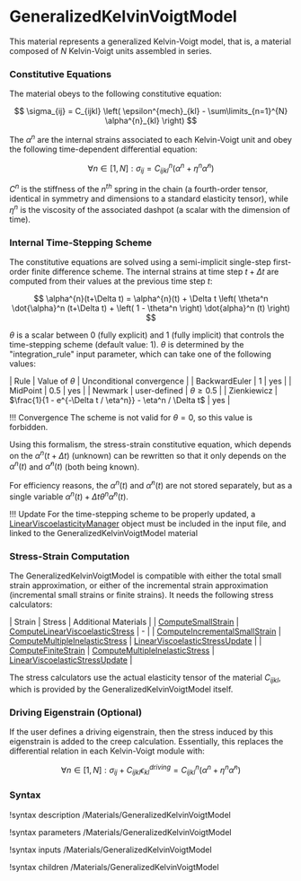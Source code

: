 # GeneralizedKelvinVoigtModel

This material represents a generalized Kelvin-Voigt model, that is, a material composed of $N$ Kelvin-Voigt units assembled in series.

### Constitutive Equations
The material obeys to the following constitutive equation:

$$
\sigma_{ij} = C_{ijkl} \left( \epsilon^{mech}_{kl} - \sum\limits_{n=1}^{N} \alpha^{n}_{kl} \right)
$$

The $\alpha^{n}$ are the internal strains associated to each Kelvin-Voigt unit and obey the following time-dependent differential equation:

$$
\forall n \in [1, N]: \sigma_{ij} = C^{n}_{ijkl} \left( \alpha^{n} + \eta^{n} \dot{\alpha}^{n} \right)
$$

$C^{n}$ is the stiffness of the $n^{th}$ spring in the chain (a fourth-order tensor, identical in symmetry and dimensions to a standard elasticity tensor), while $\eta^{n}$ is the viscosity of the associated dashpot (a scalar with the dimension of time).

### Internal Time-Stepping Scheme

The constitutive equations are solved using a semi-implicit single-step first-order finite difference scheme. The internal strains at time step $t+\Delta t$ are computed from their values at the previous time step $t$:

$$
\alpha^{n}(t+\Delta t) = \alpha^{n}(t) + \Delta t \left( \theta^n \dot{\alpha}^n (t+\Delta t) + \left( 1 - \theta^n \right) \dot{alpha}^n (t)  \right)
$$

$\theta$ is a scalar between 0 (fully explicit) and 1 (fully implicit) that controls the time-stepping scheme (default value: 1). $\theta$ is determined by the "integration_rule" input parameter, which can take one of the following values:

| Rule | Value of $\theta$  | Unconditional convergence |
| BackwardEuler | 1 | yes |
| MidPoint | 0.5 | yes |
| Newmark | user-defined | $\theta \geq 0.5$ |
| Zienkiewicz | $\frac{1}{1 - e^{-\Delta t / \eta^n}} - \eta^n / \Delta t$ | yes |

!!! Convergence
    The scheme is not valid for $\theta = 0$, so this value is forbidden.

Using this formalism, the stress-strain constitutive equation, which depends on the $\alpha^{n}(t + \Delta t)$ (unknown) can be rewritten so that it only depends on the $\alpha^{n}(t)$ and $\dot{\alpha}^{n}(t)$ (both being known).

For efficiency reasons, the $\alpha^{n}(t)$ and $\dot{\alpha}^{n}(t)$ are not stored separately, but as a single variable $\alpha^{n}(t) + \Delta t \theta^{n} \dot{\alpha}^{n}(t)$.

!!! Update
    For the time-stepping scheme to be properly updated, a [LinearViscoelasticityManager](/LinearViscoelasticityManager.md) object must be included in the input file, and linked to the GeneralizedKelvinVoigtModel material

### Stress-Strain Computation

The GeneralizedKelvinVoigtModel is compatible with either the total small strain approximation, or either of the incremental strain approximation (incremental small strains or finite strains). It needs the following stress calculators:

| Strain | Stress | Additional Materials |
| [ComputeSmallStrain](/ComputeSmallStrain.md) | [ComputeLinearViscoelasticStress](/ComputeLinearViscoelasticStress.md) | - |
| [ComputeIncrementalSmallStrain](/ComputeIncrementalSmallStrain.md) | [ComputeMultipleInelasticStress](/ComputeMultipleInelasticStress.md) | [LinearViscoelasticStressUpdate](/LinearViscoelasticStressUpdate.md) |
| [ComputeFiniteStrain](/ComputeFiniteStrain.md) | [ComputeMultipleInelasticStress](/ComputeMultipleInelasticStress.md) | [LinearViscoelasticStressUpdate](/LinearViscoelasticStressUpdate.md) |

The stress calculators use the actual elasticity tensor of the material $C_{ijkl}$, which is provided by the GeneralizedKelvinVoigtModel itself.


### Driving Eigenstrain (Optional)

If the user defines a driving eigenstrain, then the stress induced by this eigenstrain is added to the creep calculation. Essentially, this replaces the differential relation in each Kelvin-Voigt module with:

$$
\forall n \in [1, N]: \sigma_{ij} + C_{ijkl} \epsilon^{driving}_{kl} = C^{n}_{ijkl} \left( \alpha^{n} + \eta^{n} \dot{\alpha}^{n} \right)
$$

### Syntax

!syntax description /Materials/GeneralizedKelvinVoigtModel

!syntax parameters /Materials/GeneralizedKelvinVoigtModel

!syntax inputs /Materials/GeneralizedKelvinVoigtModel

!syntax children /Materials/GeneralizedKelvinVoigtModel
